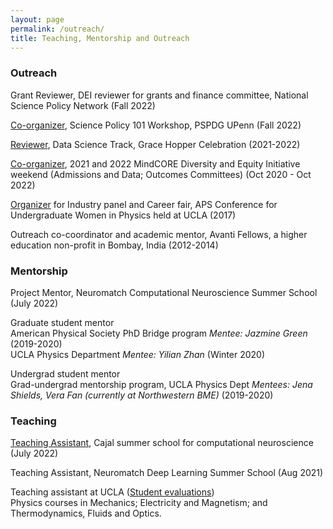 ```yaml
---
layout: page
permalink: /outreach/
title: Teaching, Mentorship and Outreach
---
```

### Outreach
Grant Reviewer, DEI reviewer for grants and finance committee, National Science Policy Network (Fall 2022)

[Co-organizer](https://docs.google.com/presentation/d/1w_Twb0VZlkCKuArOoUXYnwEyaOpuPNK_kQQCuUWcxOI/edit#slide=id.p), Science Policy 101 Workshop, PSPDG UPenn (Fall 2022)

[Reviewer](https://ghc.anitab.org/get-involved/vghc-21-committees/), Data Science Track, Grace Hopper Celebration (2021-2022)

[Co-organizer](https://web.sas.upenn.edu/dive/staff/), 2021 and 2022 MindCORE Diversity and Equity Initiative weekend (Admissions and Data; Outcomes Committees) (Oct 2020 - Oct 2022)

[Organizer](https://conferences.pa.ucla.edu/cuwip-ucla/organizers.html) for Industry panel and Career fair, APS Conference for Undergraduate Women in Physics held at UCLA (2017)

Outreach co-coordinator and academic mentor, Avanti Fellows, a higher education non-profit in Bombay, India (2012-2014)

### Mentorship
Project Mentor, Neuromatch Computational Neuroscience Summer School (July 2022)

Graduate student mentor<br>
American Physical Society PhD Bridge program *Mentee: Jazmine Green* (2019-2020)<br>
UCLA Physics Department *Mentee: Yilian Zhan* (Winter 2020)

Undergrad student mentor<br>
Grad-undergrad mentorship program, UCLA Physics Dept *Mentees: Jena Shields, Vera Fan (currently at Northwestern BME)* (2019-2020)

### Teaching
[Teaching Assistant](https://cajal-training.org/on-site/ccn2022/), Cajal summer school for computational neuroscience (July 2022)

Teaching Assistant, Neuromatch Deep Learning Summer School (Aug 2021)

Teaching assistant at UCLA ([Student evaluations](https://www.dropbox.com/home/jobSearch?preview=UCLAStudentReviewsCompiled.pdf)) <br>
Physics courses in Mechanics; Electricity and Magnetism; and Thermodynamics, Fluids and Optics.
